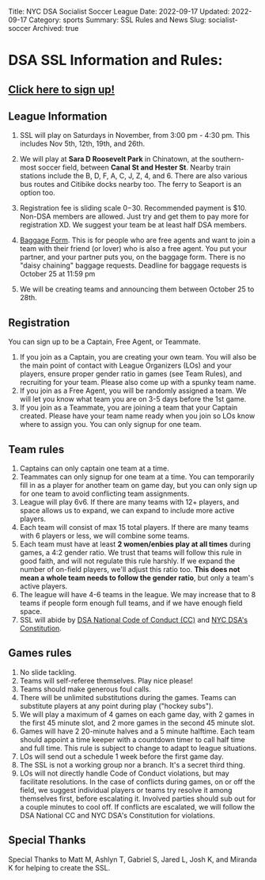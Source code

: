 Title: NYC DSA Socialist Soccer League
Date: 2022-09-17
Updated: 2022-09-17
Category: sports
Summary: SSL Rules and News
Slug: socialist-soccer
Archived: true

# DSA SSL Information and Rules:

## [Click here to sign up!](https://docs.google.com/forms/d/e/1FAIpQLScR1lzCSWEcFVdudNK1qEzW-q-oZokiDjuf8O9JdlG-DYy8-A/viewform?usp=sf_link)

## League Information
1. SSL will play on Saturdays in November, from 3:00 pm - 4:30 pm. This includes Nov 5th, 12th, 19th, and 26th. 

1. We will play at **Sara D Roosevelt Park** in Chinatown, at the southern-most soccer field, between **Canal St and Hester St**. Nearby train stations include the B, D, F, A, C, J, Z, 4, and 6. There are also various bus routes and Citibike docks nearby too. The ferry to Seaport is an option too.

1. Registration fee is sliding scale $0-$30. Recommended payment is $10. Non-DSA members are allowed. Just try and get them to pay more for registration XD. We suggest your team be at least half DSA members. 

1. [Baggage Form](https://forms.gle/s36o3bxBFmrEaetB8). This is for people who are free agents and want to join a team with their friend (or lover) who is also a free agent. You put your partner, and your partner puts you, on the baggage form. There is no "daisy chaining" baggage requests. Deadline for baggage requests is October 25 at 11:59 pm

1. We will be creating teams and announcing them between October 25 to 28th. 

## Registration
You can sign up to be a Captain, Free Agent, or Teammate. 

1. If you join as a Captain, you are creating your own team. You will also be the main point of contact with League Organizers (LOs) and your players, ensure proper gender ratio in games (see Team Rules), and recruiting for your team. Please also come up with a spunky team name.
1. If you join as a Free Agent, you will be randomly assigned a team. We will let you know what team you are on 3-5 days before the 1st game.
1. If you join as a Teammate, you are joining a team that your Captain created. Please have your team name ready when you join so LOs know where to assign you. You can only signup for one team.

## Team rules
1. Captains can only captain one team at a time.
1. Teammates can only signup for one team at a time. You can temporarily fill in as a player for another team on game day, but you can only sign up for one team to avoid conflicting team assignments.
1. League will play 6v6. If there are many teams with 12+ players, and space allows us to expand, we can expand to include more active players. 
1. Each team will consist of max 15 total players. If there are many teams with 6 players or less, we will combine some teams.
1. Each team must have at least **2 women/enbies play at all times** during games, a 4:2 gender ratio. We trust that teams will follow this rule in good faith, and will not regulate this rule harshly. If we expand the number of on-field players, we'll adjust this ratio too. **This does not mean a whole team needs to follow the gender ratio**, but only a team's active players.
1. The league will have 4-6 teams in the league. We may increase that to 8 teams if people form enough full teams, and if we have enough field space.  
1. SSL will abide by [DSA National Code of Conduct (CC)](https://www.dsausa.org/dsa-code-of-conduct-for-members/) and [NYC DSA's Constitution](https://www.socialists.nyc/constitution).

## Games rules
1. No slide tackling.
2. Teams will self-referee themselves. Play nice please!
3. Teams should make generous foul calls.
5. There will be unlimited substitutions during the games. Teams can substitute players at any point during play ("hockey subs").
1. We will play a maximum of 4 games on each game day, with 2 games in the first 45 minute slot, and 2 more games in the second 45 minute slot. 
6. Games will have 2 20-minute halves and a 5 minute halftime. Each team should appoint a time keeper with a countdown timer to call half time and full time. This rule is subject to change to adapt to league situations.
1. LOs will send out a schedule 1 week before the first game day.
7. The SSL is not a working group nor a branch. It's a secret third thing.
7. LOs will not directly handle Code of Conduct violations, but may facilitate resolutions. In the case of conflicts during games, on or off the field, we suggest individual players or teams try resolve it among themselves first, before escalating it. Involved parties should sub out for a couple minutes to cool off. If conflicts are escalated, we will follow the DSA National CC and NYC DSA's Constitution for violations.

## Special Thanks
Special Thanks to Matt M, Ashlyn T, Gabriel S, Jared L, Josh K, and Miranda K for helping to create the SSL.
